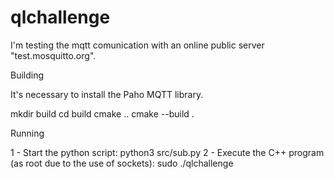 # qlchallenge

I'm testing the mqtt comunication with an online public server "test.mosquitto.org".

Building

It's necessary to install the Paho MQTT library.

mkdir build
cd build
cmake ..
cmake --build .

Running

1 - Start the python script:
python3 src/sub.py
2 - Execute the C++ program (as root due to the use of sockets):
sudo ./qlchallenge
